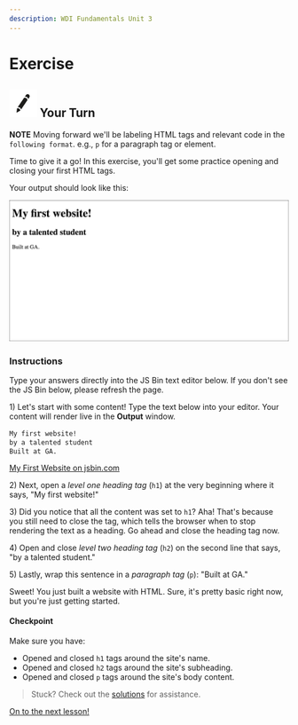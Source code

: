 ```yaml
---
description: WDI Fundamentals Unit 3
---
```


# Exercise

## ![Your Turn](../../.gitbook/assets/exercise%20%282%29.png) Your Turn

**NOTE** Moving forward we'll be labeling HTML tags and relevant code in the `following format`. e.g., `p` for a paragraph tag or element.

Time to give it a go! In this exercise, you'll get some practice opening and closing your first HTML tags.

Your output should look like this:

![](../../.gitbook/assets/my-first-website%20%281%29.png)

### Instructions

Type your answers directly into the JS Bin text editor below. If you don't see the JS Bin below, please refresh the page.

1\) Let's start with some content! Type the text below into your editor. Your content will render live in the **Output** window.

```text
My first website!
by a talented student
Built at GA.
```

[My First Website on jsbin.com](http://jsbin.com/rewadi/embed?html,css,output)

2\) Next, open a _level one heading tag_ \(`h1`\) at the very beginning where it says, "My first website!"

3\) Did you notice that all the content was set to `h1`? Aha! That's because you still need to close the tag, which tells the browser when to stop rendering the text as a heading. Go ahead and close the heading tag now.

4\) Open and close _level two heading tag_ \(`h2`\) on the second line that says, "by a talented student."

5\) Lastly, wrap this sentence in a _paragraph tag_ \(`p`\): "Built at GA."

Sweet! You just built a website with HTML. Sure, it's pretty basic right now, but you're just getting started.

#### Checkpoint

Make sure you have:

* Opened and closed `h1` tags around the site's name.
* Opened and closed `h2` tags around the site's subheading.
* Opened and closed `p` tags around the site's body content.

> Stuck? Check out the [solutions](../../exercise-solutions.md#html-elements) for assistance.

[On to the next lesson!](../html-boilerplate/)

